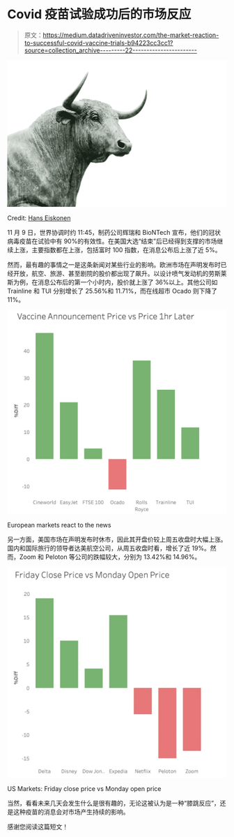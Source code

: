 # Covid 疫苗试验成功后的市场反应

> 原文：<https://medium.datadriveninvestor.com/the-market-reaction-to-successful-covid-vaccine-trials-b94223cc3cc1?source=collection_archive---------22----------------------->

![](img/3ee12d64a8bb254e8182fcef8089f79c.png)

Credit: [Hans Eiskonen](https://unsplash.com/@eiskonen)

11 月 9 日，世界协调时约 11:45，制药公司辉瑞和 BioNTech 宣布，他们的冠状病毒疫苗在试验中有 90%的有效性。在美国大选“结束”后已经得到支撑的市场继续上涨，主要指数都在上涨，包括富时 100 指数，在消息公布后上涨了近 5%。

然而，最有趣的事情之一是这条新闻对某些行业的影响。欧洲市场在声明发布时已经开放，航空、旅游、甚至剧院的股价都出现了飙升。以设计喷气发动机的劳斯莱斯为例，在消息公布后的第一个小时内，股价就上涨了 36%以上。其他公司如 Trainline 和 TUI 分别增长了 25.56%和 11.71%，而在线超市 Ocado 则下降了 11%。

![](img/36743d67927604788837fc881670810d.png)

European markets react to the news

另一方面，美国市场在声明发布时休市，因此其开盘价较上周五收盘时大幅上涨。国内和国际旅行的领导者达美航空公司，从周五收盘时看，增长了近 19%。然而，Zoom 和 Peloton 等公司的跌幅较大，分别为 13.42%和 14.96%。

![](img/e895a18e3cb57f2eea4fb1ff34af940e.png)

US Markets: Friday close price vs Monday open price

当然，看看未来几天会发生什么是很有趣的，无论这被认为是一种“膝跳反应”，还是这种疫苗的消息会对市场产生持续的影响。

感谢您阅读这篇短文！